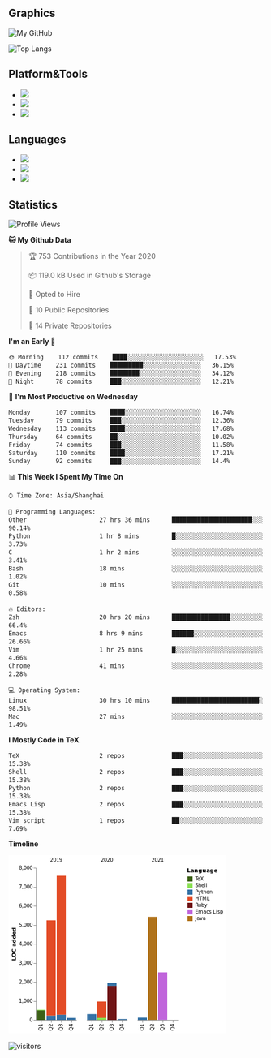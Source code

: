 ## Graphics

![My GitHub](https://github-readme-stats.vercel.app/api?username=SteamedFish&count_private=true&show_icons=true&theme=buefy&include_all_commits=false)

![Top Langs](https://github-readme-stats.vercel.app/api/top-langs/?username=SteamedFish&theme=buefy&hide=ruby&count_private=true&show_icons=true&layout=compact)

## Platform&Tools

* [![](https://img.shields.io/badge/ArchLinux--purple?style=flat-square&logo=ArchLinux)](https://www.archlinux.org/)
* [![](https://img.shields.io/badge/Gentoo-testing-purple?style=flat-square&logo=Gentoo)](https://www.gentoo.org/)
* [![](https://img.shields.io/badge/Doom%20Emacs-28-blue?style=flat-square&logo=Gnu%20emacs&logoColor=white)](https://www.gnu.org/software/emacs/)

## Languages

* [![](https://img.shields.io/badge/-Python-3776AB?style=flat-square&logo=python&logoColor=white)](https://www.python.org/)
* [![](https://img.shields.io/badge/-Bash-00ADD8?style=flat-square&logo=Gnu-bash&logoColor=white)](https://www.gnu.org/software/bash/)
* [![](https://img.shields.io/badge/-Go-00ADD8?style=flat-square&logo=go&logoColor=white)](https://golang.org/)

## Statistics

<!--START_SECTION:waka-->
![Profile Views](http://img.shields.io/badge/Profile%20Views-43-blue)

**🐱 My Github Data** 

> 🏆 753 Contributions in the Year 2020
 > 
> 📦 119.0 kB Used in Github's Storage 
 > 
> 💼 Opted to Hire
 > 
> 📜 10 Public Repositories
 > 
> 🔑 14 Private Repositories 

**I'm an Early 🐤** 

```text
🌞 Morning    112 commits    ████░░░░░░░░░░░░░░░░░░░░░   17.53% 
🌆 Daytime    231 commits    █████████░░░░░░░░░░░░░░░░   36.15% 
🌃 Evening    218 commits    ████████░░░░░░░░░░░░░░░░░   34.12% 
🌙 Night      78 commits     ███░░░░░░░░░░░░░░░░░░░░░░   12.21%

```
📅 **I'm Most Productive on Wednesday** 

```text
Monday       107 commits    ████░░░░░░░░░░░░░░░░░░░░░   16.74% 
Tuesday      79 commits     ███░░░░░░░░░░░░░░░░░░░░░░   12.36% 
Wednesday    113 commits    ████░░░░░░░░░░░░░░░░░░░░░   17.68% 
Thursday     64 commits     ██░░░░░░░░░░░░░░░░░░░░░░░   10.02% 
Friday       74 commits     ███░░░░░░░░░░░░░░░░░░░░░░   11.58% 
Saturday     110 commits    ████░░░░░░░░░░░░░░░░░░░░░   17.21% 
Sunday       92 commits     ███░░░░░░░░░░░░░░░░░░░░░░   14.4%

```


📊 **This Week I Spent My Time On** 

```text
⌚︎ Time Zone: Asia/Shanghai

💬 Programming Languages: 
Other                    27 hrs 36 mins      ██████████████████████░░░   90.14% 
Python                   1 hr 8 mins         █░░░░░░░░░░░░░░░░░░░░░░░░   3.73% 
C                        1 hr 2 mins         ░░░░░░░░░░░░░░░░░░░░░░░░░   3.41% 
Bash                     18 mins             ░░░░░░░░░░░░░░░░░░░░░░░░░   1.02% 
Git                      10 mins             ░░░░░░░░░░░░░░░░░░░░░░░░░   0.58%

🔥 Editors: 
Zsh                      20 hrs 20 mins      ████████████████░░░░░░░░░   66.4% 
Emacs                    8 hrs 9 mins        ██████░░░░░░░░░░░░░░░░░░░   26.66% 
Vim                      1 hr 25 mins        █░░░░░░░░░░░░░░░░░░░░░░░░   4.66% 
Chrome                   41 mins             ░░░░░░░░░░░░░░░░░░░░░░░░░   2.28%

💻 Operating System: 
Linux                    30 hrs 10 mins      ████████████████████████░   98.51% 
Mac                      27 mins             ░░░░░░░░░░░░░░░░░░░░░░░░░   1.49%

```

**I Mostly Code in TeX** 

```text
TeX                      2 repos             ███░░░░░░░░░░░░░░░░░░░░░░   15.38% 
Shell                    2 repos             ███░░░░░░░░░░░░░░░░░░░░░░   15.38% 
Python                   2 repos             ███░░░░░░░░░░░░░░░░░░░░░░   15.38% 
Emacs Lisp               2 repos             ███░░░░░░░░░░░░░░░░░░░░░░   15.38% 
Vim script               1 repos             ██░░░░░░░░░░░░░░░░░░░░░░░   7.69%

```


**Timeline**

![Chart not found](https://github.com/SteamedFish/SteamedFish/blob/master/charts/bar_graph.png) 


<!--END_SECTION:waka-->

![visitors](https://visitor-badge.laobi.icu/badge?page_id=SteamedFish.SteamedFish)
